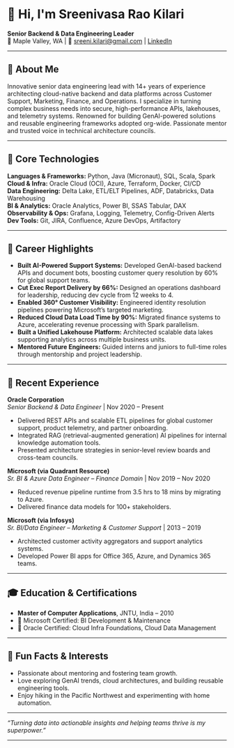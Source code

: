 # 👋 Hi, I'm Sreenivasa Rao Kilari

**Senior Backend & Data Engineering Leader**  
📍 Maple Valley, WA | 📧 sreeni.kilari@gmail.com | [LinkedIn](https://www.linkedin.com/in/sreenikilari/)  

---

## 🧠 About Me

Innovative senior data engineering lead with 14+ years of experience architecting cloud-native backend and data platforms across Customer Support, Marketing, Finance, and Operations. I specialize in turning complex business needs into secure, high-performance APIs, lakehouses, and telemetry systems. Renowned for building GenAI-powered solutions and reusable engineering frameworks adopted org-wide. Passionate mentor and trusted voice in technical architecture councils.

---

## 🔧 Core Technologies

**Languages & Frameworks:** Python, Java (Micronaut), SQL, Scala, Spark  
**Cloud & Infra:** Oracle Cloud (OCI), Azure, Terraform, Docker, CI/CD  
**Data Engineering:** Delta Lake, ETL/ELT Pipelines, ADF, Databricks, Data Warehousing  
**BI & Analytics:** Oracle Analytics, Power BI, SSAS Tabular, DAX  
**Observability & Ops:** Grafana, Logging, Telemetry, Config-Driven Alerts  
**Dev Tools:** Git, JIRA, Confluence, Azure DevOps, Artifactory  

---

## 🚀 Career Highlights

- **Built AI-Powered Support Systems:** Developed GenAI-based backend APIs and document bots, boosting customer query resolution by 60% for global support teams.
- **Cut Exec Report Delivery by 66%:** Designed an operations dashboard for leadership, reducing dev cycle from 12 weeks to 4.
- **Enabled 360° Customer Visibility:** Engineered identity resolution pipelines powering Microsoft’s targeted marketing.
- **Reduced Cloud Data Load Time by 90%:** Migrated finance systems to Azure, accelerating revenue processing with Spark parallelism.
- **Built a Unified Lakehouse Platform:** Architected scalable data lakes supporting analytics across multiple business units.
- **Mentored Future Engineers:** Guided interns and juniors to full-time roles through mentorship and project leadership.

---

## 💼 Recent Experience

**Oracle Corporation**  
*Senior Backend & Data Engineer* | Nov 2020 – Present  
- Delivered REST APIs and scalable ETL pipelines for global customer support, product telemetry, and partner onboarding.
- Integrated RAG (retrieval-augmented generation) AI pipelines for internal knowledge automation tools.
- Presented architecture strategies in senior-level review boards and cross-team councils.

**Microsoft (via Quadrant Resource)**  
*Sr. BI & Azure Data Engineer – Finance Domain* | Nov 2019 – Nov 2020  
- Reduced revenue pipeline runtime from 3.5 hrs to 18 mins by migrating to Azure.
- Delivered finance data models for 100+ stakeholders.

**Microsoft (via Infosys)**  
*Sr. BI/Data Engineer – Marketing & Customer Support* | 2013 – 2019  
- Architected customer activity aggregators and support analytics systems.
- Developed Power BI apps for Office 365, Azure, and Dynamics 365 teams.

---

## 🎓 Education & Certifications

- **Master of Computer Applications**, JNTU, India – 2010
- 🧾 Microsoft Certified: BI Development & Maintenance  
- 🧾 Oracle Certified: Cloud Infra Foundations, Cloud Data Management

---

## 🌱 Fun Facts & Interests

- Passionate about mentoring and fostering team growth.
- Love exploring GenAI trends, cloud architectures, and building reusable engineering tools.
- Enjoy hiking in the Pacific Northwest and experimenting with home automation.

---

_“Turning data into actionable insights and helping teams thrive is my superpower.”_

---

<!-- Let’s connect! -->
